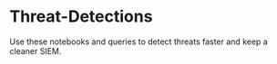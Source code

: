 # Threat-Detections
Use these notebooks and queries to detect threats faster and keep a cleaner SIEM.
